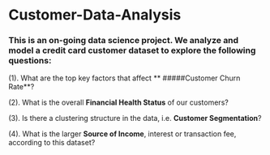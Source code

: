 # Customer-Data-Analysis

### This is an on-going data science project. We analyze and model a credit card customer dataset to explore the following questions:

(1). What are the top key factors that affect ** #####Customer Churn Rate**?

(2). What is the overall **Financial Health Status** of our customers?

(3). Is there a clustering structure in the data, i.e. **Customer Segmentation**?

(4). What is the larger **Source of Income**, interest or transaction fee, according to this dataset?
